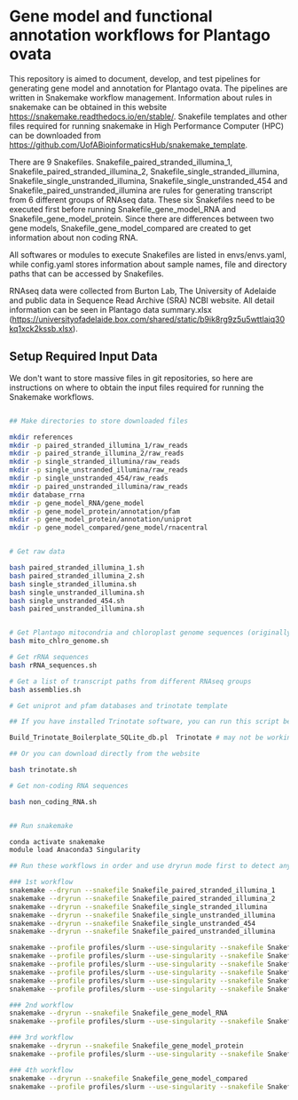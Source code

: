 # Gene model and functional annotation workflows for Plantago ovata

This repository is aimed to document, develop, and test pipelines for generating gene model and annotation for Plantago ovata. The pipelines are written in Snakemake workflow management. Information about rules in snakemake can be obtained in this website https://snakemake.readthedocs.io/en/stable/. Snakefile templates and other files required for running snakemake in High Performance Computer (HPC) can be downloaded from https://github.com/UofABioinformaticsHub/snakemake_template.

There are 9 Snakefiles. Snakefile_paired_stranded_illumina_1, Snakefile_paired_stranded_illumina_2, Snakefile_single_stranded_illumina, Snakefile_single_unstranded_illumina, Snakefile_single_unstranded_454 and Snakefile_paired_unstranded_illumina are rules for generating transcript from 6 different groups of RNAseq data. These six Snakefiles need to be executed first before running Snakefile_gene_model_RNA and Snakefile_gene_model_protein. Since there are differences between two gene models, Snakefile_gene_model_compared are created to get information about non coding RNA.

All softwares or modules to execute Snakefiles are listed in envs/envs.yaml, while config.yaml stores information about sample names, file and directory paths that can be accessed by Snakefiles.

RNAseq data were collected from Burton Lab, The University of Adelaide and public data in Sequence Read Archive (SRA) NCBI website. All detail information can be seen in Plantago data summary.xlsx (https://universityofadelaide.box.com/shared/static/b9ik8rg9z5u5wttlaiq30kq1xck2kssb.xlsx).


## Setup Required Input Data

We don't want to store massive files in git repositories, so here are instructions on where to obtain the input files required for running the Snakemake workflows.

```bash 

## Make directories to store downloaded files

mkdir references
mkdir -p paired_stranded_illumina_1/raw_reads
mkdir -p paired_strande_illumina_2/raw_reads
mkdir -p single_stranded_illumina/raw_reads
mkdir -p single_unstranded_illumina/raw_reads
mkdir -p single_unstranded_454/raw_reads
mkdir -p paired_unstranded_illumina/raw_reads
mkdir database_rrna
mkdir -p gene_model_RNA/gene_model
mkdir -p gene_model_protein/annotation/pfam
mkdir -p gene_model_protein/annotation/uniprot
mkdir -p gene_model_compared/gene_model/rnacentral

```

```bash

# Get raw data

bash paired_stranded_illumina_1.sh
bash paired_stranded_illumina_2.sh
bash single_stranded_illumina.sh
bash single_unstranded_illumina.sh
bash single_unstranded_454.sh
bash paired_unstranded_illumina.sh

```

```bash

# Get Plantago mitocondria and chloroplast genome sequences (originally downloaded from NCBI website)
bash mito_chlro_genome.sh

# Get rRNA sequences
bash rRNA_sequences.sh

# Get a list of transcript paths from different RNAseq groups
bash assemblies.sh

# Get uniprot and pfam databases and trinotate template

## If you have installed Trinotate software, you can run this script below:

Build_Trinotate_Boilerplate_SQLite_db.pl  Trinotate # may not be working as they update the databases

## Or you can download directly from the website

bash trinotate.sh

# Get non-coding RNA sequences

bash non_coding_RNA.sh

```

```bash

## Run snakemake

conda activate snakemake
module load Anaconda3 Singularity

## Run these workflows in order and use dryrun mode first to detect any problem related to snakemake rules

### 1st workflow 
snakemake --dryrun --snakefile Snakefile_paired_stranded_illumina_1
snakemake --dryrun --snakefile Snakefile_paired_stranded_illumina_2
snakemake --dryrun --snakefile Snakefile_single_stranded_illumina
snakemake --dryrun --snakefile Snakefile_single_unstranded_illumina
snakemake --dryrun --snakefile Snakefile_single_unstranded_454
snakemake --dryrun --snakefile Snakefile_paired_unstranded_illumina

snakemake --profile profiles/slurm --use-singularity --snakefile Snakefile_paired_stranded_illumina_1
snakemake --profile profiles/slurm --use-singularity --snakefile Snakefile_paired_stranded_illumina_2
snakemake --profile profiles/slurm --use-singularity --snakefile Snakefile_single_stranded_illumina
snakemake --profile profiles/slurm --use-singularity --snakefile Snakefile_single_unstranded_illumina
snakemake --profile profiles/slurm --use-singularity --snakefile Snakefile_single_unstranded_454
snakemake --profile profiles/slurm --use-singularity --snakefile Snakefile_paired_unstranded_illumina

### 2nd workflow
snakemake --dryrun --snakefile Snakefile_gene_model_RNA
snakemake --profile profiles/slurm --use-singularity --snakefile Snakefile_gene_model_RNA

### 3rd workflow
snakemake --dryrun --snakefile Snakefile_gene_model_protein
snakemake --profile profiles/slurm --use-singularity --snakefile Snakefile_gene_model_protein

### 4th workflow
snakemake --dryrun --snakefile Snakefile_gene_model_compared
snakemake --profile profiles/slurm --use-singularity --snakefile Snakefile_gene_model_compared
```
